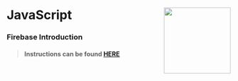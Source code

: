 # JavaScript <img align="right" src="https://github.com/Learning-Fuze/prototypes_C7.17/blob/assets/assets/images/logos/LF_LOGO.png?raw=true" width="150">
### Firebase Introduction

>#### Instructions can be found <a href="http://learning-fuze.github.io/prototypes_C7.17/#/Databases-Firebase-Intro" target="_blank">HERE</a>